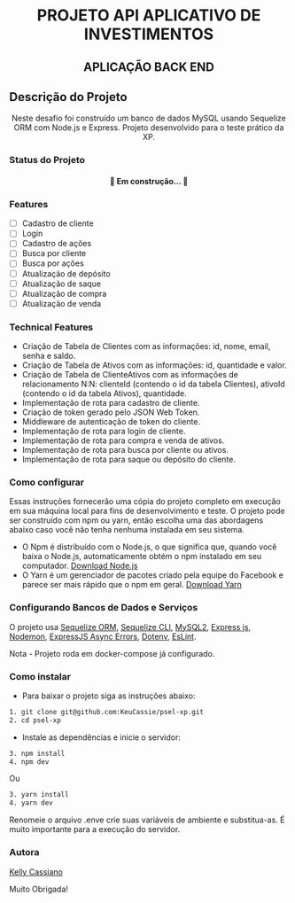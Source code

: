<h1 align="center">PROJETO API APLICATIVO DE INVESTIMENTOS</h1>

<h2 align="center">APLICAÇÃO BACK END</h2>

## Descrição do Projeto
<p align="center">Neste desafio foi construído um banco de dados MySQL usando Sequelize ORM com Node.js e Express.
Projeto desenvolvido para o teste prático da XP.</p>

### Status do Projeto

<h4 align="center"> 
	🚧 Em construção...  🚧
</h4>

### Features

- [ ] Cadastro de cliente
- [ ] Login
- [ ] Cadastro de ações
- [ ] Busca por cliente
- [ ] Busca por ações
- [ ] Atualização de depósito
- [ ] Atualização de saque
- [ ] Atualização de compra
- [ ] Atualização de venda

### Technical Features

- Criação de Tabela de Clientes com as informações: id, nome, email, senha e saldo.
- Criação de Tabela de Ativos com as informações: id, quantidade e valor.
- Criação de Tabela de ClienteAtivos com as informações de relacionamento N:N: clienteId (contendo o id da tabela Clientes), ativoId (contendo o id da tabela Ativos), quantidade.
- Implementação de rota para cadastro de cliente.
- Criação de token gerado pelo JSON Web Token.
- Middleware de autenticação de token do cliente.
- Implementação de rota para login de cliente.
- Implementação de rota para compra e venda de ativos.
- Implementação de rota para busca por cliente ou ativos.
- Implementação de rota para saque ou depósito do cliente.

### Como configurar

Essas instruções fornecerão uma cópia do projeto completo em execução em sua máquina local para fins de desenvolvimento e teste.
O projeto pode ser construído com npm ou yarn, então escolha uma das abordagens abaixo caso você não tenha nenhuma instalada em seu sistema.

- O Npm é distribuído com o Node.js, o que significa que, quando você baixa o Node.js, automaticamente obtém o npm instalado em seu computador. [Download Node.js](https://nodejs.org/en/download/)
- O Yarn é um gerenciador de pacotes criado pela equipe do Facebook e parece ser mais rápido que o npm em geral. [Download Yarn](https://classic.yarnpkg.com/en/docs/install#debian-stable)

### Configurando Bancos de Dados e Serviços

O projeto usa [Sequelize ORM](https://sequelize.org/), [Sequelize CLI](https://www.npmjs.com/package/sequelize-cli), [MySQL2](https://www.npmjs.com/package/mysql2), [Express js](https://expressjs.com/), [Nodemon](https://www.npmjs.com/package/nodemon), [ExpressJS Async Errors](https://www.npmjs.com/package/express-async-errors), [Dotenv](https://www.npmjs.com/package/dotenv), [EsLint](https://eslint.org/).

Nota - Projeto roda em docker-compose já configurado.

### Como instalar

- Para baixar o projeto siga as instruções abaixo:

```bash
1. git clone git@github.com:KeuCassie/psel-xp.git
2. cd psel-xp
```

- Instale as dependências e inicie o servidor:

```bash
3. npm install
4. npm dev
```

Ou

```bash
3. yarn install
4. yarn dev
```

Renomeie o arquivo .enve crie suas variáveis de ambiente e substitua-as. É muito importante para a execução do servidor.

### Autora

[Kelly Cassiano](https://github.com/KeuCassie)

Muito Obrigada!

